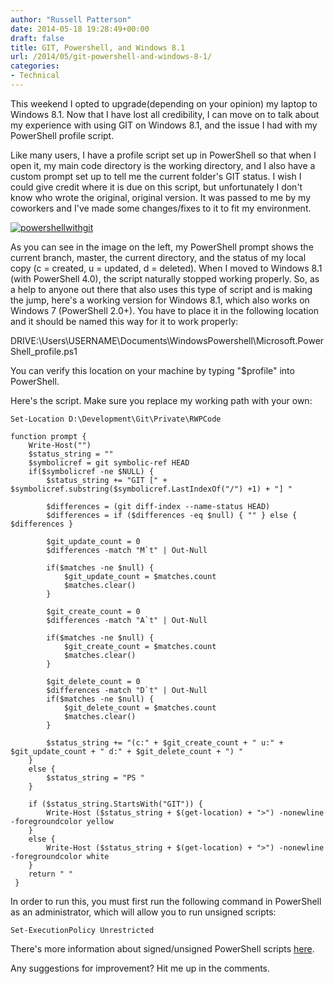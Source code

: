 ```yaml
---
author: "Russell Patterson"
date: 2014-05-18 19:28:49+00:00
draft: false
title: GIT, Powershell, and Windows 8.1
url: /2014/05/git-powershell-and-windows-8-1/
categories:
- Technical
---
```


This weekend I opted to upgrade(depending on your opinion) my laptop to Windows 8.1. Now that I have lost all credibility, I can move on to talk about my experience with using GIT on Windows 8.1, and the issue I had with my PowerShell profile script.

Like many users, I have a profile script set up in PowerShell so that when I open it, my main code directory is the working directory, and I also have a custom prompt set up to tell me the current folder's GIT status. I wish I could give credit where it is due on this script, but unfortunately I don't know who wrote the original, original version. It was passed to me by my coworkers and I've made some changes/fixes to it to fit my environment.

[![powershellwithgit](/media/powershellwithgit-300x35.png)
](/media/powershellwithgit.png)

As you can see in the image on the left, my PowerShell prompt shows the current branch, master, the current directory, and the status of my local copy (c = created, u = updated, d = deleted).  When I moved to Windows 8.1 (with PowerShell 4.0), the script naturally stopped working properly. So, as a help to anyone out there that also uses this type of script and is making the jump, here's a working version for Windows 8.1, which also works on Windows 7 (PowerShell 2.0+). You have to place it in the following location and it should be named this way for it to work properly:

DRIVE:\Users\USERNAME\Documents\WindowsPowershell\Microsoft.PowerShell_profile.ps1

You can verify this location on your machine by typing "$profile" into PowerShell.

Here's the script. Make sure you replace my working path with your own:
 

    
    Set-Location D:\Development\Git\Private\RWPCode
    	
    function prompt {
        Write-Host("")
        $status_string = ""
        $symbolicref = git symbolic-ref HEAD
        if($symbolicref -ne $NULL) {
            $status_string += "GIT [" + $symbolicref.substring($symbolicref.LastIndexOf("/") +1) + "] "
    
            $differences = (git diff-index --name-status HEAD)
    		$differences = if ($differences -eq $null) { "" } else { $differences }
    				
    		$git_update_count = 0
    		$differences -match "M`t" | Out-Null
    		
    		if($matches -ne $null) {		
    			$git_update_count = $matches.count
    			$matches.clear()
    		}
    		
    		$git_create_count = 0
    		$differences -match "A`t" | Out-Null
    		
    		if($matches -ne $null) {
    			$git_create_count = $matches.count
    			$matches.clear()
    		}
    		
    		$git_delete_count = 0
    		$differences -match "D`t" | Out-Null
    		if($matches -ne $null) {
    			$git_delete_count = $matches.count
    			$matches.clear()
    		}
    
            $status_string += "(c:" + $git_create_count + " u:" + $git_update_count + " d:" + $git_delete_count + ") "
        }
        else {
            $status_string = "PS "
        }
    
        if ($status_string.StartsWith("GIT")) {
            Write-Host ($status_string + $(get-location) + ">") -nonewline -foregroundcolor yellow
        }
        else {
            Write-Host ($status_string + $(get-location) + ">") -nonewline -foregroundcolor white
        }
        return " "
     }



In order to run this, you must first run the following command in PowerShell as an administrator, which will allow you to run unsigned scripts:
 

    
    Set-ExecutionPolicy Unrestricted



There's more information about signed/unsigned PowerShell scripts [here](http://www.hanselman.com/blog/SigningPowerShellScripts.aspx).

Any suggestions for improvement? Hit me up in the comments.

